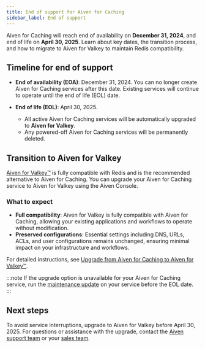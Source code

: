 ```yaml
---
title: End of support for Aiven for Caching
sidebar_label: End of support
---
```


Aiven for Caching will reach end of availability on **December 31, 2024**, and end of life on **April 30, 2025**.
Learn about key dates, the transition process, and how to migrate to Aiven for Valkey to
maintain Redis compatibility.

## Timeline for end of support

- **End of availability (EOA)**: December 31, 2024. You can no longer create
  Aiven for Caching services after this date. Existing services will continue to operate
  until the end of life (EOL) date.

- **End of life (EOL)**: April 30, 2025.
  - All active Aiven for Caching services will be automatically upgraded to
    **Aiven for Valkey**.
  - Any powered-off Aiven for Caching services will be permanently deleted.

## Transition to Aiven for Valkey

[Aiven for Valkey™](/docs/products/valkey) is fully compatible with Redis and is the
recommended alternative to Aiven for Caching. You can upgrade your Aiven for Caching
service to Aiven for Valkey using the Aiven Console.

### What to expect

- **Full compatibility**: Aiven for Valkey is fully compatible with Aiven for Caching,
  allowing your existing applications and workflows to operate without modification.
- **Preserved configurations**: Essential settings including DNS, URLs, ACLs, and user
  configurations remains unchanged, ensuring minimal impact on your infrastructure
  and workflows.

For detailed instructions, see
[Upgrade from Aiven for Caching to Aiven for Valkey™](/docs/products/caching/howto/upgrade-aiven-for-caching-to-valkeyd).

:::note
If the upgrade option is unavailable for your Aiven for Caching service, run the
[maintenance update](docs/platform/concepts/maintenance-window) on your service
before the EOL date.
:::

## Next steps

To avoid service interruptions, upgrade to Aiven for Valkey before April 30, 2025. For
questions or assistance with the upgrade, contact
the [Aiven support team](mailto:support@aiven.io) or your
[sales team](mailto:sales@aiven.io).

